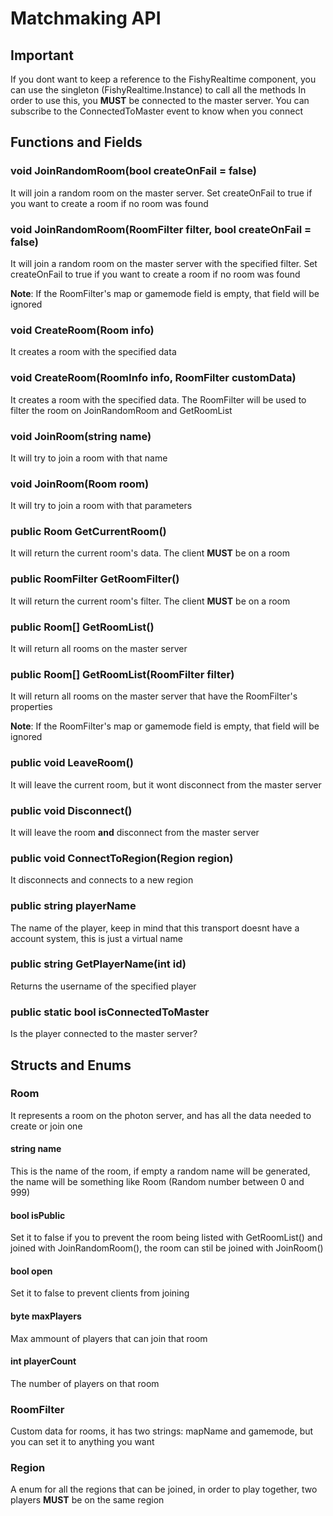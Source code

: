 # Matchmaking API

## Important
If you dont want to keep a reference to the FishyRealtime component, you can use the singleton (FishyRealtime.Instance) to call all the methods
In order to use this, you **MUST** be connected to the master server. You can subscribe to the ConnectedToMaster event to know when you connect

## Functions and Fields

### void JoinRandomRoom(bool createOnFail = false)
It will join a random room on the master server. Set createOnFail to true if you want to create a room if no room was found

### void JoinRandomRoom(RoomFilter filter, bool createOnFail = false)
It will join a random room on the master server with the specified filter. Set createOnFail to true if you want to create a room if no room was found

**Note**: If the RoomFilter's map or gamemode field is empty, that field will be ignored

### void CreateRoom(Room info)
It creates a room with the specified data

### void CreateRoom(RoomInfo info, RoomFilter customData)
It creates a room with the specified data. The RoomFilter will be used to filter the room on JoinRandomRoom and GetRoomList

### void JoinRoom(string name)
It will try to join a room with that name

### void JoinRoom(Room room)
It will try to join a room with that parameters

### public Room GetCurrentRoom()
It will return the current room's data. The client **MUST** be on a room

### public RoomFilter GetRoomFilter()
It will return the current room's filter. The client **MUST** be on a room

### public Room[] GetRoomList()
It will return all rooms on the master server

### public Room[] GetRoomList(RoomFilter filter)
It will return all rooms on the master server that have the RoomFilter's properties

**Note**: If the RoomFilter's map or gamemode field is empty, that field will be ignored

### public void LeaveRoom()
It will leave the current room, but it wont disconnect from the master server

### public void Disconnect()
It will leave the room **and** disconnect from the master server

### public void ConnectToRegion(Region region)
It disconnects and connects to a new region

### public string playerName
The name of the player, keep in mind that this transport doesnt have a account system, this is just a virtual name

### public string GetPlayerName(int id)
Returns the username of the specified player

### public static bool isConnectedToMaster
Is the player connected to the master server?

## Structs and Enums

### Room
It represents a room on the photon server, and has all the data needed to create or join one

#### string name
This is the name of the room, if empty a random name will be generated, the name will be something like Room (Random number between 0 and 999)

#### bool isPublic
Set it to false if you to prevent the room being listed with GetRoomList() and joined with JoinRandomRoom(), the room can stil be joined with JoinRoom()

#### bool open
Set it to false to prevent clients from joining

#### byte maxPlayers
Max ammount of players that can join that room

#### int playerCount
The number of players on that room

### RoomFilter
Custom data for rooms, it has two strings: mapName and gamemode, but you can set it to anything you want

### Region
A enum for all the regions that can be joined, in order to play together, two players **MUST** be on the same region
